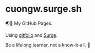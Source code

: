 # cuongw.surge.sh

🌏👻 My GitHub Pages.

Using [gitfolio](https://github.com/imfunniee/gitfolio) and [Surge](https://surge.sh/).

<!-- INSPIRATIONAL_QUOTE_START -->
Be a lifelong learner, not a know-it-all.
🐶
<!-- INSPIRATIONAL_QUOTE_END -->
